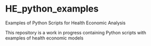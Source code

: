 # HE_python_examples
Examples of Python Scripts for Health Economic Analysis

This repository is a work in progress containing Python scripts with examples of health economic models
